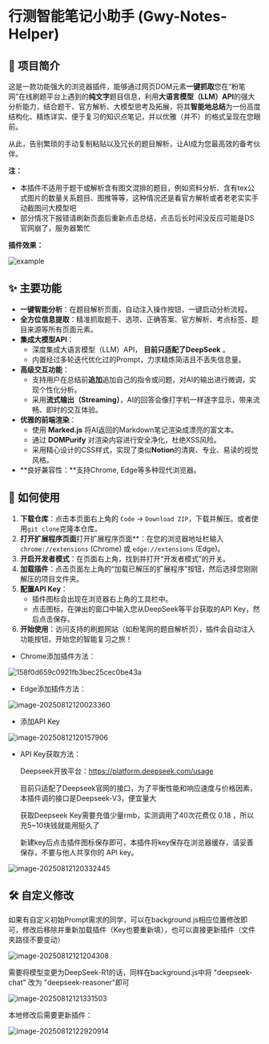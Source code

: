 # 行测智能笔记小助手 (Gwy-Notes-Helper)

## 🚀 项目简介

这是一款功能强大的浏览器插件，能够通过网页DOM元素**一键抓取**您在“粉笔网”在线刷题平台上遇到的**纯文字**题目信息，利用**大语言模型（LLM）API**的强大分析能力，结合题干、官方解析、大模型思考及拓展，将其**智能地总结**为一份高度结构化、精炼详实、便于复习的知识点笔记，并以优雅（并不）的格式呈现在您眼前。

从此，告别繁琐的手动复制粘贴以及冗长的题目解析，让AI成为您最高效的备考伙伴。

**注：**

* 本插件不适用于题干或解析含有图文混排的题目，例如资料分析、含有tex公式图片的数量关系题目、图推等等，这种情况还是看官方解析或者老老实实手动截图问大模型吧
* 部分情况下报错请刷新页面后重新点击总结，点击后长时间没反应可能是DS官网崩了，服务器繁忙

**插件效果：**

![example](./img/example.gif)

## ✨ 主要功能

- **一键智能分析**：在题目解析页面，自动注入操作按钮，一键启动分析流程。
- **全方位信息提取**：精准抓取题干、选项、正确答案、官方解析、考点标签、题目来源等所有页面元素。
- **集成大模型API**：
  - 深度集成大语言模型（LLM）API， **目前只适配了DeepSeek** 。
  - 内置经过多轮迭代优化过的Prompt，力求精炼简洁且不丢失信息量。
- **高级交互功能**：
  - 支持用户在总结前**追加**追加自己的指令或问题，对AI的输出进行微调，实现个性化分析。
  - 采用**流式输出（Streaming）**，AI的回答会像打字机一样逐字显示，带来流畅、即时的交互体验。
- **优雅的前端渲染**：
  - 使用 **Marked.js** 将AI返回的Markdown笔记渲染成漂亮的富文本。
  - 通过 **DOMPurify** 对渲染内容进行安全净化，杜绝XSS风险。
  - 采用精心设计的CSS样式，实现了类似**Notion**的清爽、专业、易读的视觉风格。
- **良好兼容性：**支持Chrome, Edge等多种现代浏览器。

## 🚀 如何使用

1. **下载仓库**：点击本页面右上角的 `Code` -> `Download ZIP`，下载并解压。或者使用`git clone`克隆本仓库。
2. **打开扩展程序页面**打开扩展程序页面**：在您的浏览器地址栏输入 `chrome://extensions` (Chrome) 或 `edge://extensions` (Edge)。
3. **开启开发者模式**：在页面右上角，找到并打开“开发者模式”的开关。
4. **加载插件**：点击页面左上角的“加载已解压的扩展程序”按钮，然后选择您刚刚解压的项目文件夹。
5. **配置API Key**：
   - 插件图标会出现在浏览器右上角的工具栏中。
   - 点击图标，在弹出的窗口中输入您从DeepSeek等平台获取的API Key，然后点击保存。
6. **开始使用**：访问支持的刷题网站（如粉笔网的题目解析页），插件会自动注入功能按钮，开始您的智能复习之旅！

* Chrome添加插件方法：

![158f0d659c0921fb3bec25cec0be43a](./img/158f0d659c0921fb3bec25cec0be43a.png)

* Edge添加插件方法：

![image-20250812120023360](./img/image-20250812120023360.png)

* 添加API Key

![image-20250812120157906](./img/image-20250812120157906.png)

* API Key获取方法：

  Deepseek开放平台：https://platform.deepseek.com/usage

  目前只适配了Deepseek官网的接口，为了平衡性能和响应速度与价格因素，本插件调的接口是Deepseek-V3，便宜量大

  获取Deepseek Key需要充值少量rmb，实测调用了40次花费仅 $0.18$ ，所以充5~10块钱就能用挺久了

  新建key后点击插件图标保存即可，本插件将key保存在浏览器缓存，请妥善保存，不要与他人共享你的 API key。

![image-20250812120332445](./img/image-20250812120332445.png)

## 🛠️ 自定义修改

如果有自定义初始Prompt需求的同学，可以在background.js相应位置修改即可，修改后移除并重新加载插件（Key也要重新填），也可以直接更新插件（文件夹路径不要变动）

![image-20250812121204308](./img/image-20250812121204308.png)

需要将模型变更为DeepSeek-R1的话，同样在background.js中将 "deepseek-chat" 改为 "deepseek-reasoner"即可

![image-20250812121331503](./img/image-20250812121331503.png)

本地修改后需要更新插件：

![image-20250812122920914](./img/image-20250812122920914.png)
